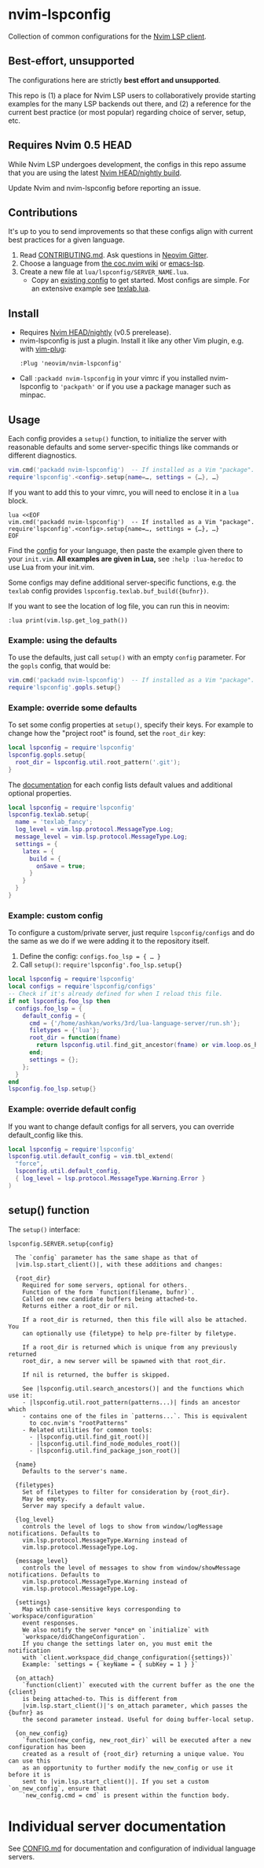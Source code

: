 # nvim-lspconfig

Collection of common configurations for the [Nvim LSP client](https://neovim.io/doc/user/lsp.html).

## Best-effort, unsupported

The configurations here are strictly **best effort and unsupported**.

This repo is (1) a place for Nvim LSP users to collaboratively provide starting
examples for the many LSP backends out there, and (2) a reference for the
current best practice (or most popular) regarding choice of server, setup, etc.

## Requires Nvim 0.5 HEAD

While Nvim LSP undergoes development, the configs in this repo assume that you
are using the latest [Nvim HEAD/nightly build](https://github.com/neovim/neovim/releases/tag/nightly).

Update Nvim and nvim-lspconfig before reporting an issue.

## Contributions

It's up to you to send improvements so that these configs align with current
best practices for a given language.

1. Read [CONTRIBUTING.md](CONTRIBUTING.md).
   Ask questions in [Neovim Gitter](https://gitter.im/neovim/neovim).
2. Choose a language from [the coc.nvim wiki](https://github.com/neoclide/coc.nvim/wiki/Language-servers) or
  [emacs-lsp](https://github.com/emacs-lsp/lsp-mode#supported-languages).
3. Create a new file at `lua/lspconfig/SERVER_NAME.lua`.
   - Copy an [existing config](https://github.com/neovim/nvim-lspconfig/blob/master/lua/lspconfig/)
     to get started. Most configs are simple. For an extensive example see
     [texlab.lua](https://github.com/neovim/nvim-lspconfig/blob/master/lua/lspconfig/texlab.lua).

## Install

- Requires [Nvim HEAD/nightly](https://github.com/neovim/neovim/releases/tag/nightly) (v0.5 prerelease).
- nvim-lspconfig is just a plugin. Install it like any other Vim plugin, e.g. with [vim-plug](https://github.com/junegunn/vim-plug):
  ```
  :Plug 'neovim/nvim-lspconfig'
  ```
- Call `:packadd nvim-lspconfig` in your vimrc if you installed nvim-lspconfig to `'packpath'` or if you use a package manager such as minpac.

## Usage

Each config provides a `setup()` function, to initialize the server with
reasonable defaults and some server-specific things like commands or different
diagnostics.

```lua
vim.cmd('packadd nvim-lspconfig')  -- If installed as a Vim "package".
require'lspconfig'.<config>.setup{name=…, settings = {…}, …}
```

If you want to add this to your vimrc, you will need to enclose it in a `lua` block.

```vim
lua <<EOF
vim.cmd('packadd nvim-lspconfig')  -- If installed as a Vim "package".
require'lspconfig'.<config>.setup{name=…, settings = {…}, …}
EOF
```

Find the [config](#configurations) for your language, then paste the example
given there to your `init.vim`. **All examples are given in Lua,** see `:help
:lua-heredoc` to use Lua from your init.vim.

Some configs may define additional server-specific functions, e.g. the `texlab`
config provides `lspconfig.texlab.buf_build({bufnr})`.

If you want to see the location of log file, you can run this in neovim:

```
:lua print(vim.lsp.get_log_path())
```

### Example: using the defaults

To use the defaults, just call `setup()` with an empty `config` parameter.
For the `gopls` config, that would be:

```lua
vim.cmd('packadd nvim-lspconfig')  -- If installed as a Vim "package".
require'lspconfig'.gopls.setup{}
```

### Example: override some defaults

To set some config properties at `setup()`, specify their keys. For example to
change how the "project root" is found, set the `root_dir` key:

```lua
local lspconfig = require'lspconfig'
lspconfig.gopls.setup{
  root_dir = lspconfig.util.root_pattern('.git');
}
```

The [documentation](#configurations) for each config lists default values and
additional optional properties.

```lua
local lspconfig = require'lspconfig'
lspconfig.texlab.setup{
  name = 'texlab_fancy';
  log_level = vim.lsp.protocol.MessageType.Log;
  message_level = vim.lsp.protocol.MessageType.Log;
  settings = {
    latex = {
      build = {
        onSave = true;
      }
    }
  }
}
```

### Example: custom config

To configure a custom/private server, just require `lspconfig/configs` and do
the same as we do if we were adding it to the repository itself.

1. Define the config: `configs.foo_lsp = { … }`
2. Call `setup()`: `require'lspconfig'.foo_lsp.setup{}`

```lua
local lspconfig = require'lspconfig'
local configs = require'lspconfig/configs'
-- Check if it's already defined for when I reload this file.
if not lspconfig.foo_lsp then
  configs.foo_lsp = {
    default_config = {
      cmd = {'/home/ashkan/works/3rd/lua-language-server/run.sh'};
      filetypes = {'lua'};
      root_dir = function(fname)
        return lspconfig.util.find_git_ancestor(fname) or vim.loop.os_homedir()
      end;
      settings = {};
    };
  }
end
lspconfig.foo_lsp.setup{}
```

### Example: override default config

If you want to change default configs for all servers, you can override default_config like this.

```lua
local lspconfig = require'lspconfig'
lspconfig.util.default_config = vim.tbl_extend(
  "force",
  lspconfig.util.default_config,
  { log_level = lsp.protocol.MessageType.Warning.Error }
)
```

## setup() function

The `setup()` interface:

```
lspconfig.SERVER.setup{config}

  The `config` parameter has the same shape as that of
  |vim.lsp.start_client()|, with these additions and changes:

  {root_dir}
    Required for some servers, optional for others.
    Function of the form `function(filename, bufnr)`.
    Called on new candidate buffers being attached-to.
    Returns either a root_dir or nil.

    If a root_dir is returned, then this file will also be attached. You
    can optionally use {filetype} to help pre-filter by filetype.

    If a root_dir is returned which is unique from any previously returned
    root_dir, a new server will be spawned with that root_dir.

    If nil is returned, the buffer is skipped.

    See |lspconfig.util.search_ancestors()| and the functions which use it:
    - |lspconfig.util.root_pattern(patterns...)| finds an ancestor which
    - contains one of the files in `patterns...`. This is equivalent
      to coc.nvim's "rootPatterns"
    - Related utilities for common tools:
      - |lspconfig.util.find_git_root()|
      - |lspconfig.util.find_node_modules_root()|
      - |lspconfig.util.find_package_json_root()|

  {name}
    Defaults to the server's name.

  {filetypes}
    Set of filetypes to filter for consideration by {root_dir}.
    May be empty.
    Server may specify a default value.

  {log_level}
    controls the level of logs to show from window/logMessage notifications. Defaults to
    vim.lsp.protocol.MessageType.Warning instead of
    vim.lsp.protocol.MessageType.Log.

  {message_level}
    controls the level of messages to show from window/showMessage notifications. Defaults to
    vim.lsp.protocol.MessageType.Warning instead of
    vim.lsp.protocol.MessageType.Log.

  {settings}
    Map with case-sensitive keys corresponding to `workspace/configuration`
    event responses.
    We also notify the server *once* on `initialize` with
    `workspace/didChangeConfiguration`.
    If you change the settings later on, you must emit the notification
    with `client.workspace_did_change_configuration({settings})`
    Example: `settings = { keyName = { subKey = 1 } }`

  {on_attach}
    `function(client)` executed with the current buffer as the one the {client}
    is being attached-to. This is different from
    |vim.lsp.start_client()|'s on_attach parameter, which passes the {bufnr} as
    the second parameter instead. Useful for doing buffer-local setup.

  {on_new_config}
    `function(new_config, new_root_dir)` will be executed after a new configuration has been
    created as a result of {root_dir} returning a unique value. You can use this
    as an opportunity to further modify the new_config or use it before it is
    sent to |vim.lsp.start_client()|. If you set a custom `on_new_config`, ensure that 
    `new_config.cmd = cmd` is present within the function body.
```

# Individual server documentation

See [CONFIG.md](CONFIG.md) for documentation and configuration of individual language servers.
